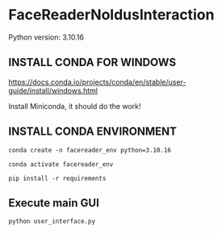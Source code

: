 # FaceReaderNoldusInteraction


Python version: 3.10.16

## INSTALL CONDA FOR WINDOWS

https://docs.conda.io/projects/conda/en/stable/user-guide/install/windows.html

Install Miniconda, it should do the work!


## INSTALL CONDA ENVIRONMENT


```conda create -n facereader_env python=3.10.16```

```conda activate facereader_env```

```pip install -r requirements```


## Execute main GUI

```python user_interface.py```